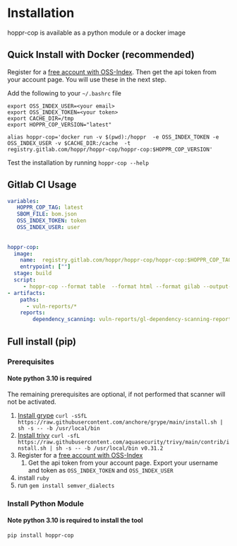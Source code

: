 # Installation

hoppr-cop is available as a python module or a docker image 

## Quick Install with Docker (recommended)

Register for a [free account with OSS-Index](https://ossindex.sonatype.org/user/register).
Then get the api token from your account page.  You will use these in the next step.  

Add the following to your `~/.bashrc` file
```shell
export OSS_INDEX_USER=<your email>
export OSS_INDEX_TOKEN=<your token> 
export CACHE_DIR=/tmp
export HOPPR_COP_VERSION="latest"

alias hoppr-cop='docker run -v $(pwd):/hoppr  -e OSS_INDEX_TOKEN -e OSS_INDEX_USER -v $CACHE_DIR:/cache  -t registry.gitlab.com/hoppr/hoppr-cop/hoppr-cop:$HOPPR_COP_VERSION'
```

Test the installation by running `hoppr-cop --help`

## Gitlab CI Usage

```yaml
variables: 
   HOPPR_COP_TAG: latest
   SBOM_FILE: bom.json
   OSS_INDEX_TOKEN: token
   OSS_INDEX_USER: user
   
   
hoppr-cop:
  image:
    name:  registry.gitlab.com/hoppr/hoppr-cop/hoppr-cop:$HOPPR_COP_TAG
    entrypoint: [""]
  stage: build
  script:
     - hoppr-cop --format table  --format html --format gilab --output-dir ./vuln-reports  $SBOM_FILE 
- artifacts:
    paths:
      - vuln-reports/*
    reports:
        dependency_scanning: vuln-reports/gl-dependency-scanning-report.json
```

## Full install (pip)

### Prerequisites

#### Note python 3.10 is required
The remaining prerequisites are optional, if not performed that scanner will not be activated.

1. [Install grype](https://github.com/anchore/grype#installation) `curl -sSfL https://raw.githubusercontent.com/anchore/grype/main/install.sh | sh -s -- -b /usr/local/bin`
2. [Install trivy](https://aquasecurity.github.io/trivy/v0.31.2/getting-started/installation/) `curl -sfL https://raw.githubusercontent.com/aquasecurity/trivy/main/contrib/install.sh | sh -s -- -b /usr/local/bin v0.31.2`
3. Register for a [free account with OSS-Index](https://ossindex.sonatype.org/user/register)
    1. Get the api token from your account page.  Export your username and token as `OSS_INDEX_TOKEN` and `OSS_INDEX_USER`
4. install `ruby`
5. run `gem install semver_dialects`

### Install Python Module

#### Note python 3.10 is required to install the tool

`pip install hoppr-cop`

